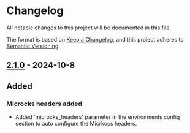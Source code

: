 # Changelog

All notable changes to this project will be documented in this file.

The format is based on [Keep a Changelog](https://keepachangelog.com/en/1.0.0/),
and this project adheres to [Semantic Versioning](https://semver.org/spec/v2.0.0.html).

## [2.1.0] - 2024-10-8

## Added

### Microcks headers added

- Added 'microcks_headers' parameter in the environments config section to auto configure the Micrkocs headers.


[2.1.0]: https://github.com/openapi2postman/releases/tag/2.1.0